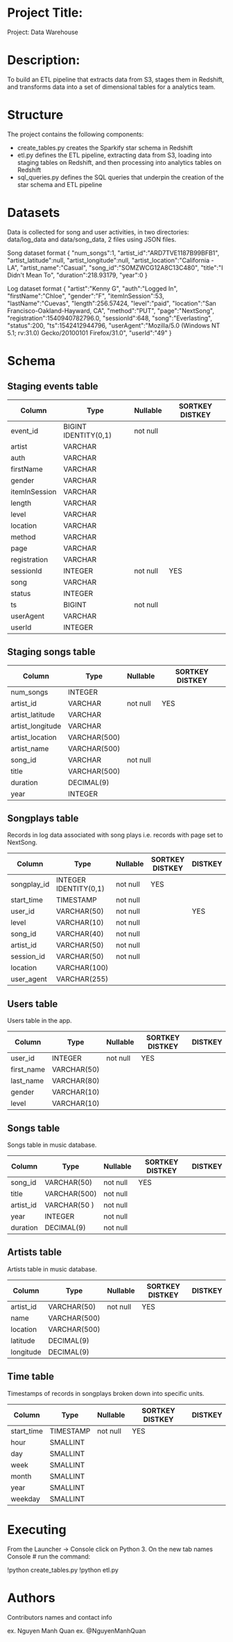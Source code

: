 # Project Title: 
Project: Data Warehouse

# Description: 
To build an ETL pipeline that extracts data from S3, stages them in Redshift, and transforms data into a set of dimensional tables for a analytics team.

# Structure
The project contains the following components:

* create_tables.py creates the Sparkify star schema in Redshift
* etl.py defines the ETL pipeline, extracting data from S3, loading into staging tables on Redshift, and then processing into analytics tables on Redshift
* sql_queries.py defines the SQL queries that underpin the creation of the star schema and ETL pipeline

# Datasets
Data is collected for song and user activities, in two directories: data/log_data and data/song_data, 2 files using JSON files.

Song dataset format
{
    "num_songs":1,
    "artist_id":"ARD7TVE1187B99BFB1",
    "artist_latitude":null,
    "artist_longitude":null,
    "artist_location":"California - LA",
    "artist_name":"Casual",
    "song_id":"SOMZWCG12A8C13C480",
    "title":"I Didn't Mean To",
    "duration":218.93179,
    "year":0
}

Log dataset format
{
    "artist":"Kenny G",
    "auth":"Logged In",
    "firstName":"Chloe",
    "gender":"F",
    "itemInSession":53,
    "lastName":"Cuevas",
    "length":256.57424,
    "level":"paid",
    "location":"San Francisco-Oakland-Hayward, CA",
    "method":"PUT",
    "page":"NextSong",
    "registration":1540940782796.0,
    "sessionId":648,
    "song":"Everlasting",
    "status":200,
    "ts":1542412944796,
    "userAgent":"Mozilla\/5.0 (Windows NT 5.1; rv:31.0) Gecko\/20100101 Firefox\/31.0",
    "userId":"49"
}

# Schema

## Staging events table

|   Column      |          Type         | Nullable | SORTKEY DISTKEY |
| --------------| -------------------   | ---------|---------------- |
| event_id      | BIGINT IDENTITY(0,1)  | not null |                 |
| artist        | VARCHAR               |          |                 |
| auth          | VARCHAR               |          |                 |
| firstName     | VARCHAR               |          |                 |
| gender        | VARCHAR               |          |                 |
| itemInSession | VARCHAR               |          |                 |
| length        | VARCHAR               |          |                 |
| level         | VARCHAR               |          |                 |
| location      | VARCHAR               |          |                 |
| method        | VARCHAR               |          |                 |
| page          | VARCHAR               |          |                 |
| registration  | VARCHAR               |          |                 |
| sessionId     | INTEGER               | not null |       YES       |
| song          | VARCHAR               |          |                 |
| status        | INTEGER               |          |                 |
| ts            | BIGINT                | not null |                 |
| userAgent     | VARCHAR               |          |                 |
| userId        | INTEGER               |          |                 |

## Staging songs table

|   Column        |          Type         | Nullable | SORTKEY DISTKEY |
| ----------------| -------------------   | ---------|---------------- |
| num_songs       | INTEGER               |          |                 |
| artist_id       | VARCHAR               | not null |       YES       |
| artist_latitude | VARCHAR               |          |                 |
| artist_longitude| VARCHAR               |          |                 |
| artist_location | VARCHAR(500)          |          |                 |
| artist_name     | VARCHAR(500)          |          |                 |
| song_id         | VARCHAR               | not null |                 |
| title           | VARCHAR(500)          |          |                 |
| duration        | DECIMAL(9)            |          |                 |
| year            | INTEGER               |          |                 |

## Songplays table
Records in log data associated with song plays i.e. records with page set to NextSong.

|   Column    |          Type         | Nullable | SORTKEY DISTKEY | DISTKEY |
| ----------- | --------------------- | ---------|---------------- |-------- |
| songplay_id | INTEGER IDENTITY(0,1) | not null |       YES       |         | 
| start_time  | TIMESTAMP             | not null |                 |         | 
| user_id     | VARCHAR(50)           | not null |                 |   YES   |
| level       | VARCHAR(10)           | not null |                 |         | 
| song_id     | VARCHAR(40)           | not null |                 |         | 
| artist_id   | VARCHAR(50)           | not null |                 |         | 
| session_id  | VARCHAR(50)           | not null |                 |         | 
| location    | VARCHAR(100)          |          |                 |         | 
| user_agent  | VARCHAR(255)          |          |                 |         | 

## Users table
Users table in the app.

|   Column   |       Type            | Nullable | SORTKEY DISTKEY | DISTKEY |
| ---------- | --------------------- | -------- | ----------------|---------|   
| user_id    | INTEGER               | not null |      YES        |         |
| first_name | VARCHAR(50)           |          |                 |         | 
| last_name  | VARCHAR(80)           |          |                 |         | 
| gender     | VARCHAR(10)           |          |                 |         | 
| level      | VARCHAR(10)           |          |                 |         | 

## Songs table
Songs table in music database.

|  Column   |         Type          | Nullable | SORTKEY DISTKEY | DISTKEY |
| --------- | --------------------- | -------- |---------------- | --------|      
| song_id   | VARCHAR(50)           | not null |      YES        |         |
| title     | VARCHAR(500)          | not null |                 |         |
| artist_id | VARCHAR(50 )          | not null |                 |         |
| year      | INTEGER               | not null |                 |         |
| duration  | DECIMAL(9)            | not null |                 |         |

## Artists table
Artists table in music database.

|  Column   |         Type          | Nullable | SORTKEY DISTKEY | DISTKEY |
| --------- | --------------------- | -------- |---------------- | --------|      
| artist_id | VARCHAR(50)           | not null |       YES       |         |
| name      | VARCHAR(500)          |          |                 |         |
| location  | VARCHAR(500)          |          |                 |         |
| latitude  | DECIMAL(9)            |          |                 |         |
| longitude | DECIMAL(9)            |          |                 |         |

## Time table
Timestamps of records in songplays broken down into specific units.

|   Column   |            Type             | Nullable | SORTKEY DISTKEY | DISTKEY |
| ---------- | --------------------------- | -------- |---------------- | --------|      
| start_time | TIMESTAMP                   | not null |       YES       |         |
| hour       | SMALLINT                    |          |                 |         |
| day        | SMALLINT                    |          |                 |         |
| week       | SMALLINT                    |          |                 |         |
| month      | SMALLINT                    |          |                 |         |
| year       | SMALLINT                    |          |                 |         |
| weekday    | SMALLINT                    |          |                 |         |

# Executing
From the Launcher -> Console click on Python 3. On the new tab names Console # run the command:

!python create_tables.py
!python etl.py

# Authors
Contributors names and contact info

ex. Nguyen Manh Quan
ex. @NguyenManhQuan